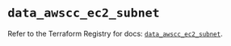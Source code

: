 # `data_awscc_ec2_subnet`

Refer to the Terraform Registry for docs: [`data_awscc_ec2_subnet`](https://registry.terraform.io/providers/hashicorp/awscc/0.70.0/docs/data-sources/ec2_subnet).
